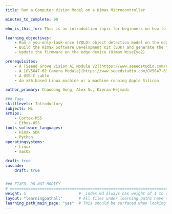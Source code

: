 ```yaml
---
title: Run a Computer Vision Model on a Himax Microcontroller

minutes_to_complete: 90

who_is_this_for: This is an introduction topic for beginners on how to run a computer vision application on an embedded device from Himax. This example uses an off-the-shelf Himax WiseEye2 module which is based on the Arm Cortex-M55 and Ethos-U55.

learning_objectives:
    - Run a you-only-look-once (YOLO) object detection model on the edge device
    - Build the Himax Software Development Kit (SDK) and generate the firmware image file
    - Update the firmware on the edge device (Himax WiseEye2)

prerequisites:
    - A [Seeed Grove Vision AI Module V2](https://www.seeedstudio.com/Grove-Vision-AI-Module-V2-p-5851.html) development board
    - A [OV5647-62 Camera Module](https://www.seeedstudio.com/OV5647-69-1-FOV-Camera-module-for-Raspberry-Pi-3B-4B-p-5484.html) and included FPC cable
    - A USB-C cable
    - An x86 based Linux machine or a machine running Apple Silicon

author_primary: Chaodong Gong, Alex Su, Kieran Hejmadi

### Tags
skilllevels: Introductory
subjects: ML
armips:
    - Cortex-M55
    - Ethos-U55
tools_software_languages:
    - Himax SDK
    - Python
operatingsystems:
    - Linux
    - macOS

draft: true
cascade:
    draft: true


### FIXED, DO NOT MODIFY
# ================================================================================
weight: 1                       # _index.md always has weight of 1 to order correctly
layout: "learningpathall"       # All files under learning paths have this same wrapper
learning_path_main_page: "yes"  # This should be surfaced when looking for related content. Only set for _index.md of learning path content.
---
```

